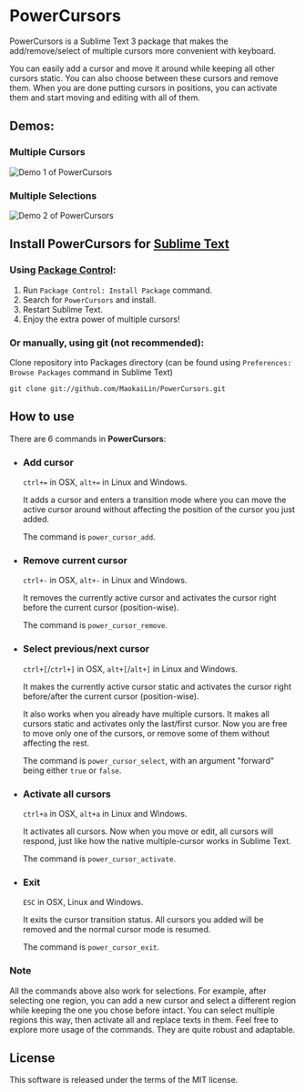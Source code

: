 PowerCursors
==================

PowerCursors is a Sublime Text 3 package that makes the add/remove/select of multiple cursors more convenient with keyboard.

You can easily add a cursor and move it around while keeping all other cursors static. You can also choose between these cursors and remove them. When you are done putting cursors in positions, you can activate them and start moving and editing with all of them.


Demos:
------------------

### Multiple Cursors
![Demo 1 of PowerCursors](https://raw.github.com/MaokaiLin/PowerCursors/screencast/demo1.gif "PowerCursors Screencast 1")

### Multiple Selections
![Demo 2 of PowerCursors](https://raw.github.com/MaokaiLin/PowerCursors/screencast/demo2.gif "PowerCursors Screencast 2")


Install PowerCursors for [Sublime Text](http://www.sublimetext.com/)
-------------------

### Using [Package Control](https://sublime.wbond.net/):

1. Run `Package Control: Install Package` command.
2. Search for `PowerCursors` and install.
3. Restart Sublime Text.
4. Enjoy the extra power of multiple cursors!

### Or manually, using git (not recommended):

Clone repository into Packages directory (can be found using `Preferences: Browse Packages` command in Sublime Text)

    git clone git://github.com/MaokaiLin/PowerCursors.git


How to use
-------------------
There are 6 commands in **PowerCursors**:

* ### Add cursor

    `ctrl+=` in OSX, `alt+=` in Linux and Windows.

    It adds a cursor and enters a transition mode where you can move the active cursor around without affecting the position of the cursor you just added.

    The command is `power_cursor_add`.

* ### Remove current cursor

    `ctrl+-` in OSX, `alt+-` in Linux and Windows.

    It removes the currently active cursor and activates the cursor right before the current cursor (position-wise).

    The command is `power_cursor_remove`.

* ### Select previous/next cursor

    `ctrl+[`/`ctrl+]` in OSX, `alt+[`/`alt+]` in Linux and Windows.

    It makes the currently active cursor static and activates the cursor right before/after the current cursor (position-wise).

    It also works when you already have multiple cursors. It makes all cursors static and activates only the last/first cursor. Now you are free to move only one of the cursors, or remove some of them without affecting the rest.

    The command is `power_cursor_select`, with an argument "forward" being either `true` or `false`.

* ### Activate all cursors

    `ctrl+a` in OSX, `alt+a` in Linux and Windows.

    It activates all cursors. Now when you move or edit, all cursors will respond, just like how the native multiple-cursor works in Sublime Text.

    The command is `power_cursor_activate`.

* ### Exit

    `ESC` in OSX, Linux and Windows.

    It exits the cursor transition status. All cursors you added will be removed and the normal cursor mode is resumed.

    The command is `power_cursor_exit`.

### Note

All the commands above also work for selections. For example, after selecting one region, you can add a new cursor and select a different region while keeping the one you chose before intact. You can select multiple regions this way, then activate all and replace texts in them. Feel free to explore more usage of the commands. They are quite robust and adaptable.


License
-------------------

This software is released under the terms of the MIT license.
